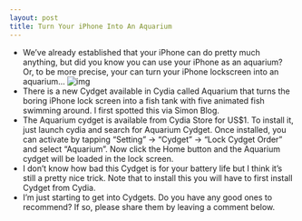```yaml
---
layout: post
title: Turn Your iPhone Into An Aquarium
---
```

* We’ve already established that your iPhone can do pretty much anything, but did you know you can use your iPhone as an aquarium? Or, to be more precise, your can turn your iPhone lockscreen into an aquarium…
![img](http://farm3.static.flickr.com/2737/4288148014_1fbf250c21_o.jpg)
* There is a new Cydget available in Cydia called Aquarium that turns the boring iPhone lock screen into a fish tank with five animated fish swimming around. I first spotted this via Simon Blog.
* The Aquarium cydget is available from Cydia Store for US$1. To install it, just launch cydia and search for Aquarium Cydget. Once installed, you can activate by tapping “Setting” -> “Cydget” -> “Lock Cydget Order” and select “Aquarium”. Now click the Home button and the Aquarium cydget will be loaded in the lock screen.
* I don’t know how bad this Cydget is for your battery life but I think it’s still a pretty nice trick. Note that to install this you will have to first install Cydget from Cydia.
* I’m just starting to get into Cydgets. Do you have any good ones to recommend? If so, please share them by leaving a comment below.

